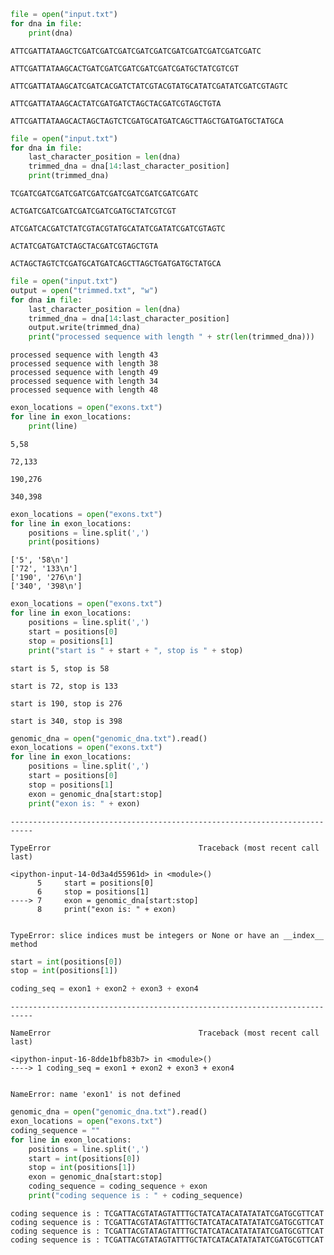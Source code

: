 

```python
file = open("input.txt")
for dna in file:
    print(dna)
```

    ATTCGATTATAAGCTCGATCGATCGATCGATCGATCGATCGATCGATCGATCGATC
    
    ATTCGATTATAAGCACTGATCGATCGATCGATCGATCGATGCTATCGTCGT
    
    ATTCGATTATAAGCATCGATCACGATCTATCGTACGTATGCATATCGATATCGATCGTAGTC
    
    ATTCGATTATAAGCACTATCGATGATCTAGCTACGATCGTAGCTGTA
    
    ATTCGATTATAAGCACTAGCTAGTCTCGATGCATGATCAGCTTAGCTGATGATGCTATGCA
    



```python
file = open("input.txt")
for dna in file:
    last_character_position = len(dna)
    trimmed_dna = dna[14:last_character_position]
    print(trimmed_dna)
```

    TCGATCGATCGATCGATCGATCGATCGATCGATCGATCGATC
    
    ACTGATCGATCGATCGATCGATCGATGCTATCGTCGT
    
    ATCGATCACGATCTATCGTACGTATGCATATCGATATCGATCGTAGTC
    
    ACTATCGATGATCTAGCTACGATCGTAGCTGTA
    
    ACTAGCTAGTCTCGATGCATGATCAGCTTAGCTGATGATGCTATGCA
    



```python
file = open("input.txt")
output = open("trimmed.txt", "w")
for dna in file:
    last_character_position = len(dna)
    trimmed_dna = dna[14:last_character_position]
    output.write(trimmed_dna)
    print("processed sequence with length " + str(len(trimmed_dna)))
```

    processed sequence with length 43
    processed sequence with length 38
    processed sequence with length 49
    processed sequence with length 34
    processed sequence with length 48



```python
exon_locations = open("exons.txt")
for line in exon_locations:
    print(line)
```

    5,58
    
    72,133
    
    190,276
    
    340,398
    



```python
exon_locations = open("exons.txt")
for line in exon_locations:
    positions = line.split(',')
    print(positions)
```

    ['5', '58\n']
    ['72', '133\n']
    ['190', '276\n']
    ['340', '398\n']



```python
exon_locations = open("exons.txt")
for line in exon_locations:
    positions = line.split(',')
    start = positions[0]
    stop = positions[1]
    print("start is " + start + ", stop is " + stop)

```

    start is 5, stop is 58
    
    start is 72, stop is 133
    
    start is 190, stop is 276
    
    start is 340, stop is 398
    



```python
genomic_dna = open("genomic_dna.txt").read()
exon_locations = open("exons.txt")
for line in exon_locations:
    positions = line.split(',')
    start = positions[0]
    stop = positions[1]
    exon = genomic_dna[start:stop]
    print("exon is: " + exon)
```


    ---------------------------------------------------------------------------

    TypeError                                 Traceback (most recent call last)

    <ipython-input-14-0d3a4d55961d> in <module>()
          5     start = positions[0]
          6     stop = positions[1]
    ----> 7     exon = genomic_dna[start:stop]
          8     print("exon is: " + exon)


    TypeError: slice indices must be integers or None or have an __index__ method



```python
start = int(positions[0])
stop = int(positions[1])
```


```python
coding_seq = exon1 + exon2 + exon3 + exon4
```


    ---------------------------------------------------------------------------

    NameError                                 Traceback (most recent call last)

    <ipython-input-16-8dde1bfb83b7> in <module>()
    ----> 1 coding_seq = exon1 + exon2 + exon3 + exon4
    

    NameError: name 'exon1' is not defined



```python
genomic_dna = open("genomic_dna.txt").read()
exon_locations = open("exons.txt")
coding_sequence = ""
for line in exon_locations:
    positions = line.split(',')
    start = int(positions[0])
    stop = int(positions[1])
    exon = genomic_dna[start:stop]
    coding_sequence = coding_sequence + exon
    print("coding sequence is : " + coding_sequence)
```

    coding sequence is : TCGATTACGTATAGTATTTGCTATCATACATATATATCGATGCGTTCAT
    coding sequence is : TCGATTACGTATAGTATTTGCTATCATACATATATATCGATGCGTTCAT
    coding sequence is : TCGATTACGTATAGTATTTGCTATCATACATATATATCGATGCGTTCAT
    coding sequence is : TCGATTACGTATAGTATTTGCTATCATACATATATATCGATGCGTTCAT

